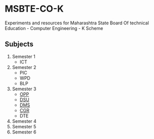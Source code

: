 # MSBTE-CO-K
Experiments and resources for Maharashtra State Board Of technical Education - Computer Engineering - K Scheme

## Subjects
1. Semester 1
    * ICT
2. Semester 2
    * PIC
    * WPD
    * BLP
3. Semester 3
    * [OPP](Semester%203/OPP/)
    * [DSU](Semester%203/DSU/)
    * [DMS](Semester%203/DMS/)
    * [CGR](Semester%203/CGR/)
    * DTE
4. Semester 4
5. Semester 5
6. Semester 6
